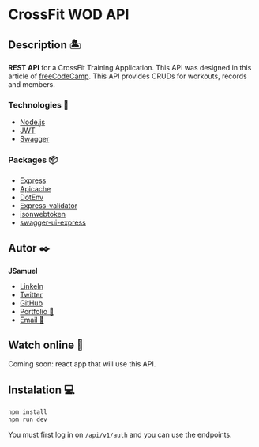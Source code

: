# CrossFit WOD API

## Description 🏝️

**REST API** for a CrossFit Training Application. This API was designed in this article of [freeCodeCamp](https://www.freecodecamp.org/news/rest-api-design-best-practices-build-a-rest-api/). This API provides CRUDs for workouts, records and members.

### Technologies 🤖

- [Node.js](https://nodejs.org/es)
- [JWT](https://jwt.io/)
- [Swagger](https://swagger.io/)

### Packages 📦

- [Express](https://www.npmjs.com/package/express)
- [Apicache](https://www.npmjs.com/package/apicache)
- [DotEnv](https://www.npmjs.com/package/dotenv)
- [Express-validator](https://express-validator.github.io/docs)
- [jsonwebtoken](https://www.npmjs.com/package/jsonwebtoken)
- [swagger-ui-express](https://www.npmjs.com/package/swagger-ui-express)

## Autor ✒️

**JSamuel**

- [LinkeIn](https://www.linkedin.com/in/jsamuelap/)
- [Twitter](https://twitter.com/JSamuelAP)
- [GitHub](https://github.com/JSamuelAP)
- [Portfolio 💼](https://jsamuelap.github.io/)
- [Email 📧](mailto:sp4619168@gmail.com)

## Watch online 👀

Coming soon: react app that will use this API.

## Instalation 💻

```bash
npm install
npm run dev
```

You must first log in on `/api/v1/auth` and you can use the endpoints.
